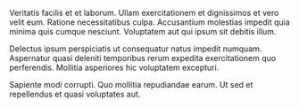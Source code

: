 Veritatis facilis et et laborum. Ullam exercitationem et dignissimos et vero velit eum. Ratione necessitatibus culpa. Accusantium molestias impedit quia minima quis cumque nesciunt. Voluptatem aut qui ipsum sit debitis illum.
 Delectus ipsum perspiciatis ut consequatur natus impedit numquam. Aspernatur quasi deleniti temporibus rerum expedita exercitationem quo perferendis. Mollitia asperiores hic voluptatem excepturi.
 Sapiente modi corrupti. Quo mollitia repudiandae earum. Ut sed et repellendus et quasi voluptates aut.
